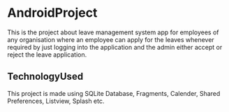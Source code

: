 # AndroidProject
This is the project about leave management system app for employees of any organisation where an employee can apply for the leaves whenever required by just logging into the application and the admin either accept or reject the leave application. 
## TechnologyUsed
This project is made using SQLite Database, Fragments, Calender, Shared Preferences, Listview, Splash etc.
